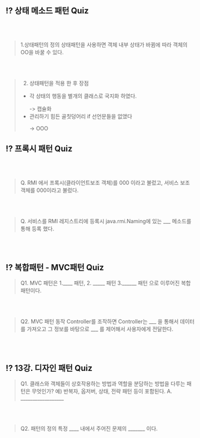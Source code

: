 ## ⁉️ 상태 메소드 패턴 Quiz
</br>
</br>

> 1.상태패턴의 정의
> 상태패턴을 사용하면 객체 내부 상태가 바뀜에 따라 객체의 OO을 바꿀 수 있다.</p>

</br>
</br>

>2. 상태패턴을 적용 한 후 장점
> - 각 상태의 행동을 별개의 클래스로 국지화 하였다. </p>
> -> 캡슐화
> - 관리하기 힘든 골칫덩어리 if 선언문들을 없앴다</p>
-> OOO 


## ⁉️ 프록시 패턴 Quiz

</br>
</br>

> Q. RMI 에서 프록시(클라이언트보조 객체)를 000 이라고 불렀고, 서비스 보조 객체를 000이라고 불렀다. 


</br>
</br>

> Q. 서비스를 RMI 레지스트리에 등록시 java.rmi.Naming에 있는 ___ 메소드를 통해 등록 했다.

</br>
</br>

## ⁉️ 복합패턴 - MVC패턴 Quiz
> Q1. MVC 패턴은 1.____ 패턴, 2. _____ 패턴 3.______ 패턴 으로 이루어진 복합 패턴이다.

</br>
</br> 

>Q2. MVC 패턴 동작 
> Controller를 조작하면 Controller는 ___ 을 통해서 데이터를 가져오고 그 정보를 바탕으로 ___  를 제어해서 사용자에게 전달한다.

</br>
</br> 


## ⁉️ 13강. 디자인 패턴 Quiz
> Q1. 클래스와 객체들이 상호작용하는 방법과 역할을 분담하는 방법을 다루는 패턴은 무엇인가? 예) 반복자, 옵저버, 상태, 전략 패턴 등이 포함된다. 
> A. __________________

</br>
</br> 

> Q2. 패턴의 정의 
> 특정 ____ 내에서 주어진 문제의 _______ 이다. 

</br>
</br> 
